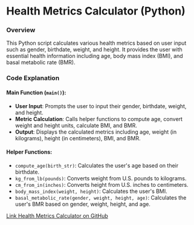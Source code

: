 # Health Metrics Calculator (Python)

### Overview
This Python script calculates various health metrics based on user input such as gender, birthdate, weight, and height. It provides the user with essential health information including age, body mass index (BMI), and basal metabolic rate (BMR).

### Code Explanation

#### Main Function (`main()`):
- **User Input**: Prompts the user to input their gender, birthdate, weight, and height.
- **Metric Calculation**: Calls helper functions to compute age, convert weight and height units, calculate BMI, and BMR.
- **Output**: Displays the calculated metrics including age, weight (in kilograms), height (in centimeters), BMI, and BMR.

#### Helper Functions:
- `compute_age(birth_str)`: Calculates the user's age based on their birthdate.
- `kg_from_lb(pounds)`: Converts weight from U.S. pounds to kilograms.
- `cm_from_in(inches)`: Converts height from U.S. inches to centimeters.
- `body_mass_index(weight, height)`: Calculates the user's BMI.
- `basal_metabolic_rate(gender, weight, height, age)`: Calculates the user's BMR based on gender, weight, height, and age.

[Link Health Metrics Calculator on GitHub](https://github.com/liviagalletti/costa/blob/master/fitness.py)
